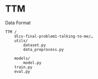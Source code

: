 # TTM

Data Format

	TTM / 
		dlcv-final-problem1-talking-to-me/… 
		utils/ 
			dataset.py 
			data_preprocess.py 
			
		models/ 
			model.py 
		train.py 
		eval.py 
